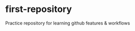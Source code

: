 first-repository
================

Practice repository for learning github features &amp; workflows
